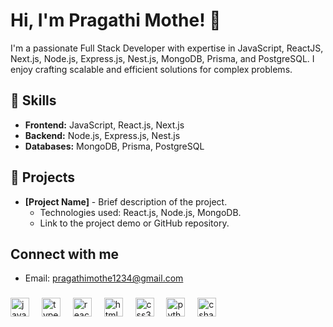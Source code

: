 




# Hi, I'm Pragathi Mothe! 👋

I'm a passionate Full Stack Developer with expertise in JavaScript, ReactJS, Next.js, Node.js, Express.js, Nest.js, MongoDB, Prisma, and PostgreSQL. I enjoy crafting scalable and efficient solutions for complex problems.

## 🚀 Skills

- **Frontend:** JavaScript, React.js, Next.js
- **Backend:** Node.js, Express.js, Nest.js
- **Databases:** MongoDB, Prisma, PostgreSQL


## 🌱 Projects

- **[Project Name]** - Brief description of the project.
  - Technologies used: React.js, Node.js, MongoDB.
  - Link to the project demo or GitHub repository.

## Connect with me

- Email: pragathimothe1234@gmail.com

###


###

<div align="left">
  <img src="https://cdn.jsdelivr.net/gh/devicons/devicon/icons/javascript/javascript-original.svg" height="30" alt="javascript logo"  />
  <img width="12" />
  <img src="https://cdn.jsdelivr.net/gh/devicons/devicon/icons/typescript/typescript-original.svg" height="30" alt="typescript logo"  />
  <img width="12" />
  <img src="https://cdn.jsdelivr.net/gh/devicons/devicon/icons/react/react-original.svg" height="30" alt="react logo"  />
  <img width="12" />
  <img src="https://cdn.jsdelivr.net/gh/devicons/devicon/icons/html5/html5-original.svg" height="30" alt="html5 logo"  />
  <img width="12" />
  <img src="https://cdn.jsdelivr.net/gh/devicons/devicon/icons/css3/css3-original.svg" height="30" alt="css3 logo"  />
  <img width="12" />
  <img src="https://cdn.jsdelivr.net/gh/devicons/devicon/icons/python/python-original.svg" height="30" alt="python logo"  />
  <img width="12" />
  <img src="https://cdn.jsdelivr.net/gh/devicons/devicon/icons/csharp/csharp-original.svg" height="30" alt="csharp logo"  />
</div>

###


